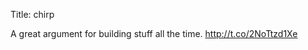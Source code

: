 Title: chirp

A great argument for building stuff all the time. <a href="http://t.co/2NoTtzd1Xe">http://t.co/2NoTtzd1Xe</a>
